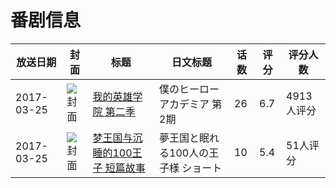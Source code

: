 # 番剧信息

|放送日期|封面|标题|日文标题|话数|评分|评分人数|
|---|---|---|---|---|---|---|
|2017-03-25|![封面](https://lain.bgm.tv/pic/cover/c/8e/5c/185761_1Z9KH.jpg)|[我的英雄学院 第二季](https://bangumi.tv/subject/185761)|僕のヒーローアカデミア 第2期|26|6.7|4913人评分|
|2017-03-25|![封面](https://lain.bgm.tv/pic/cover/c/25/59/191324_Ggi9R.jpg)|[梦王国与沉睡的100王子 短篇故事](https://bangumi.tv/subject/191324)|夢王国と眠れる100人の王子様 ショート|10|5.4|51人评分|
